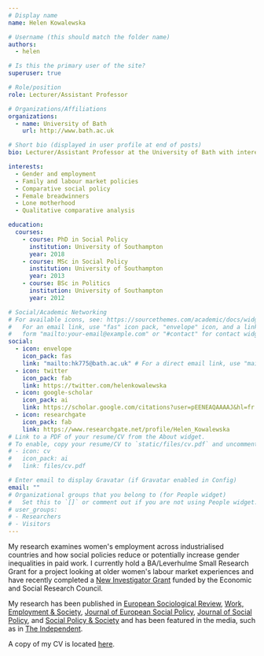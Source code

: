 ```yaml
---
# Display name
name: Helen Kowalewska

# Username (this should match the folder name)
authors:
  - helen

# Is this the primary user of the site?
superuser: true

# Role/position
role: Lecturer/Assistant Professor

# Organizations/Affiliations
organizations:
  - name: University of Bath
    url: http://www.bath.ac.uk

# Short bio (displayed in user profile at end of posts)
bio: Lecturer/Assistant Professor at the University of Bath with interests in comparative social policy, gender and employment.

interests:
  - Gender and employment
  - Family and labour market policies
  - Comparative social policy
  - Female breadwinners
  - Lone motherhood
  - Qualitative comparative analysis

education:
  courses:
    - course: PhD in Social Policy
      institution: University of Southampton
      year: 2018
    - course: MSc in Social Policy
      institution: University of Southampton
      year: 2013
    - course: BSc in Politics
      institution: University of Southampton
      year: 2012

# Social/Academic Networking
# For available icons, see: https://sourcethemes.com/academic/docs/widgets/#icons
#   For an email link, use "fas" icon pack, "envelope" icon, and a link in the
#   form "mailto:your-email@example.com" or "#contact" for contact widget.
social:
  - icon: envelope
    icon_pack: fas
    link: "mailto:hk775@bath.ac.uk" # For a direct email link, use "mailto:test@example.org".
  - icon: twitter
    icon_pack: fab
    link: https://twitter.com/helenkowalewska
  - icon: google-scholar
    icon_pack: ai
    link: https://scholar.google.com/citations?user=pEENEAQAAAAJ&hl=fr
  - icon: researchgate
    icon_pack: fab
    link: https://www.researchgate.net/profile/Helen_Kowalewska
# Link to a PDF of your resume/CV from the About widget.
# To enable, copy your resume/CV to `static/files/cv.pdf` and uncomment the lines below.
# - icon: cv
#   icon_pack: ai
#   link: files/cv.pdf

# Enter email to display Gravatar (if Gravatar enabled in Config)
email: ""
# Organizational groups that you belong to (for People widget)
#   Set this to `[]` or comment out if you are not using People widget.
# user_groups:
# - Researchers
# - Visitors
---
```


My research examines women's employment across industrialised countries and how social policies reduce or potentially increase gender inequalities in paid work. I currently hold a BA/Leverhulme Small Research Grant for a project looking at older women's labour market experiences and have recently completed a [New Investigator Grant](https://helenkowalewska.uk/project/esrc-new-investigators-grant/) funded by the Economic and Social Research Council.

My research has been published in [European Sociological Review](https://doi.org/10.1093/esr/jcad034), [Work, Employment & Society](https://doi.org/10.1177%2F0950017020971221), [Journal of European Social Policy](https://doi.org/10.1177/0958928716673316), [Journal of Social Policy](https://doi.org/10.1017/S0047279419000722), and [Social Policy & Society](https://doi.org/10.1017/S1474746415000330) and has been featured in the media, such as in [The Independent](https://www.independent.co.uk/news/uk/home-news/unemployed-men-masculinity-gender-roles-b2364228.html).

A copy of my CV is located [here](https://drive.google.com/file/d/1vV957IZDGTWkUjRFfHqo4bMq-ZiP_eR3/view).
